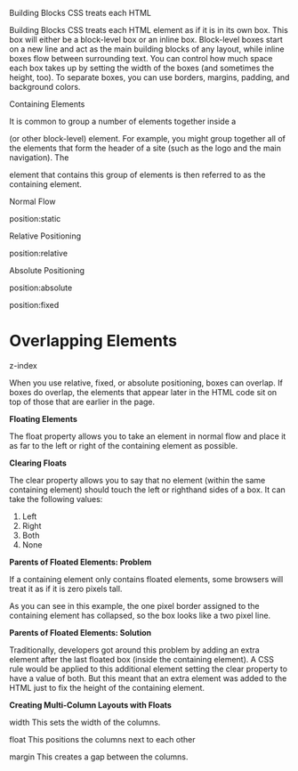 Building Blocks CSS treats each HTML

Building Blocks CSS treats each HTML element as if it is in its own box. This box will either be a block-level box or an inline box. Block-level boxes start on a new line and act as the main building blocks of any layout, while inline boxes flow between surrounding text. You can control how much space each box takes up by setting the width of the boxes (and sometimes the height, too). To separate boxes, you can use borders, margins, padding, and background colors.

Containing Elements

It is common to group a number of elements together inside a

(or other block-level) element. For example, you might group together all of the elements that form the header of a site (such as the logo and the main navigation). The

element that contains this group of elements is then referred to as the containing element.

Normal Flow

position:static

Relative Positioning

position:relative

Absolute Positioning

position:absolute

position:fixed

# Overlapping Elements

z-index

When you use relative, fixed, or absolute positioning, boxes can overlap. If boxes do overlap, the elements that appear later in the HTML code sit on top of those that are earlier in the page.

**Floating Elements**

The float property allows you to take an element in normal flow and place it as far to the left or right of the containing element as possible.

**Clearing Floats**

The clear property allows you to say that no element (within the same containing element) should touch the left or righthand sides of a box. It can take the following values:

1. Left
2. Right
3. Both
4. None

**Parents of Floated Elements: Problem**

If a containing element only contains floated elements, some browsers will treat it as if it is zero pixels tall.

As you can see in this example, the one pixel border assigned to the containing element has collapsed, so the box looks like a two pixel line.

**Parents of Floated Elements: Solution**

Traditionally, developers got around this problem by adding an extra element after the last floated box (inside the containing element). A CSS rule would be applied to this additional element setting the clear property to have a value of both. But this meant that an extra element was added to the HTML just to fix the height of the containing element.

**Creating Multi-Column Layouts with Floats**

width This sets the width of the columns.

float This positions the columns next to each other

margin This creates a gap between the columns.